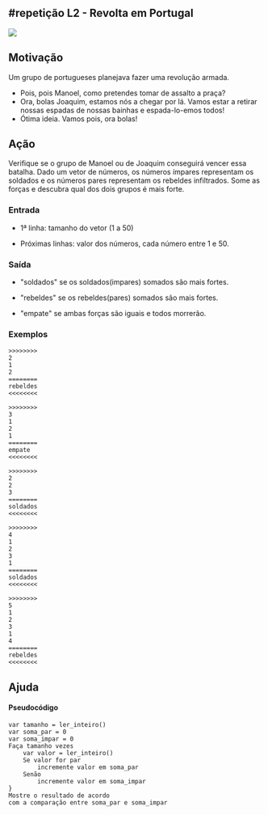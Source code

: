 ## #repetição L2 - Revolta em Portugal


![](https://raw.githubusercontent.com/qxcodefup/moodle/master/base/057/__capa.jpg)
[](https://raw.githubusercontent.com/qxcodefup/moodle/master/base/057/t.tio)
## Motivação

Um grupo de portugueses planejava fazer uma revolução armada.

* Pois, pois Manoel, como pretendes tomar de assalto a praça?
* Ora, bolas Joaquim, estamos nós a chegar por lá. Vamos estar a retirar nossas espadas de nossas bainhas e espada-lo-emos todos!
* Ótima ideia. Vamos pois, ora bolas!

## Ação

Verifique se o grupo de Manoel ou de Joaquim conseguirá vencer essa batalha. Dado um vetor de números, os números ímpares representam os soldados e os números pares representam os rebeldes infiltrados. Some as forças e descubra qual dos dois grupos é mais forte.

### Entrada

* 1ª linha: tamanho do vetor (1 a 50)

* Próximas linhas: valor dos números, cada número entre 1 e 50.

### Saída

* "soldados" se os soldados(impares) somados são mais fortes.

* "rebeldes" se os rebeldes(pares) somados são mais fortes.

* "empate" se ambas forças são iguais e todos morrerão.

### Exemplos

```
>>>>>>>>
2
1
2
========
rebeldes
<<<<<<<<

>>>>>>>>
3
1
2
1
========
empate
<<<<<<<<

>>>>>>>>
2
2
3
========
soldados
<<<<<<<<

>>>>>>>>
4
1
2
3
1
========
soldados
<<<<<<<<

>>>>>>>>
5
1
2
3
1
4
========
rebeldes
<<<<<<<<
```

## Ajuda
#### Pseudocódigo

```
var tamanho = ler_inteiro()
var soma_par = 0
var soma_impar = 0
Faça tamanho vezes
    var valor = ler_inteiro()
    Se valor for par 
        incremente valor em soma_par
    Senão 
        incremente valor em soma_impar
}
Mostre o resultado de acordo 
com a comparação entre soma_par e soma_impar
```